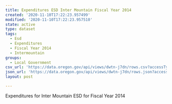 ```yaml
---
title: Expenditures ESD Inter Mountain Fiscal Year 2014
created: '2020-11-10T17:22:23.957499'
modified: '2020-11-10T17:22:23.957510'
state: active
type: dataset
tags:
  - Esd
  - Expenditures
  - Fiscal Year 2014
  - Intermountain
groups:
  - Local Government
csv_url: 'https://data.oregon.gov/api/views/dwtn-j7dn/rows.csv?accessType=DOWNLOAD'
json_url: 'https://data.oregon.gov/api/views/dwtn-j7dn/rows.json?accessType=DOWNLOAD'
layout: post

---
```

Expenditures for Inter Mountain ESD for Fiscal Year 2014
